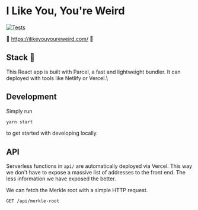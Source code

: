 # I Like You, You're Weird

[![Tests](https://github.com/NFTMADE/ilyyw-ui/actions/workflows/tests.yml/badge.svg)](https://github.com/NFTMADE/ilyyw-ui/actions/workflows/tests.yml)

🌈 https://ilikeyouyoureweird.com/ 🌈

## Stack 🍔

This React app is built with Parcel, a fast and lightweight bundler. It can deployed with tools like Netlify or Vercel.\

## Development

Simply run

```sh
yarn start
```

to get started with developing locally.

## API

Serverless functions in `api/` are automatically deployed via Vercel. This way we don't have to expose a massive list of addresses to the front end. The less information we have exposed the better.


We can fetch the Merkle root with a simple HTTP request.

```
GET /api/merkle-root
```
